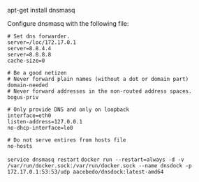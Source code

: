 apt-get install dnsmasq

Configure dnsmasq with the following file:

```
# Set dns forwarder.
server=/loc/172.17.0.1
server=8.8.4.4
server=8.8.8.8
cache-size=0

# Be a good netizen
# Never forward plain names (without a dot or domain part)
domain-needed
# Never forward addresses in the non-routed address spaces.
bogus-priv

# Only provide DNS and only on loopback
interface=eth0
listen-address=127.0.0.1
no-dhcp-interface=lo0

# Do not serve entires from hosts file
no-hosts
```

`service dnsmasq restart`
`docker run --restart=always -d -v /var/run/docker.sock:/var/run/docker.sock --name dnsdock -p 172.17.0.1:53:53/udp aacebedo/dnsdock:latest-amd64`





